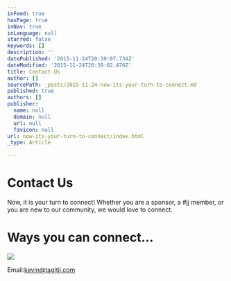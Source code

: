 ```yaml
---
inFeed: true
hasPage: true
inNav: true
inLanguage: null
starred: false
keywords: []
description: ''
datePublished: '2015-11-24T20:39:07.734Z'
dateModified: '2015-11-24T20:39:02.476Z'
title: Contact Us
author: []
sourcePath: _posts/2015-11-24-now-its-your-turn-to-connect.md
published: true
authors: []
publisher:
  name: null
  domain: null
  url: null
  favicon: null
url: now-its-your-turn-to-connect/index.html
_type: Article

---
```

# Contact Us

Now, it is your turn to connect! Whether you are a sponsor, a \#jj member, or you are new to our community, we would love to connect.

# Ways you can connect...
![](https://the-grid-user-content.s3-us-west-2.amazonaws.com/48fd46be-b954-4031-9d71-52c6c6209bf1.jpg)

Email:[kevin@tagitjj.com][0]

[0]: https://app.thegrid.io/posts/b24fd8f3-4578-4ca6-917e-71c6a8aa45e8/null